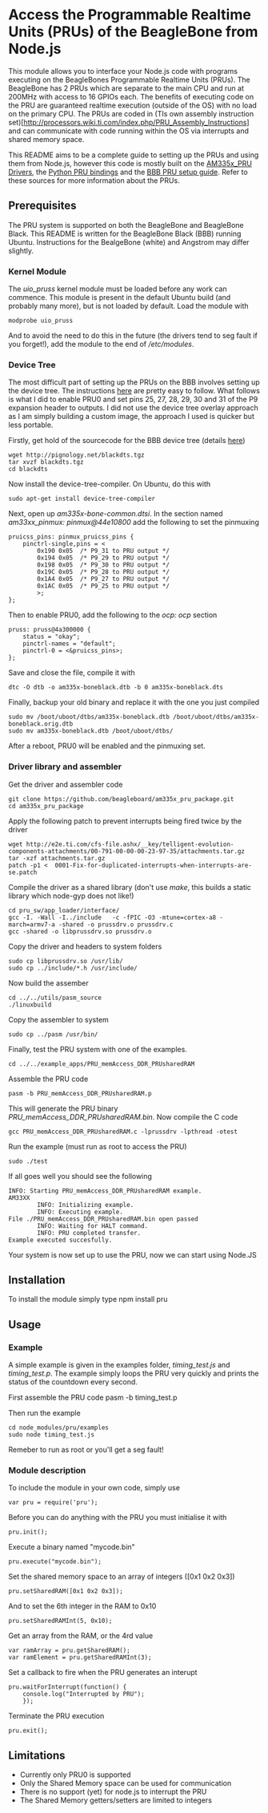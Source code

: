 Access the Programmable Realtime Units (PRUs) of the BeagleBone from Node.js
============================================================================

This module allows you to interface your Node.js code with programs executing on the BeagleBones Programmable Realtime Units (PRUs). The BeagleBone has 2 PRUs which are separate to the main CPU and run at 200MHz with access to 16 GPIOs each. The benefits of executing code on the PRU are guaranteed realtime execution (outside of the OS) with no load on the primary CPU. The PRUs are coded in (TIs own assembly instruction set)[http://processors.wiki.ti.com/index.php/PRU_Assembly_Instructions] and can communicate with code running within the OS via interrupts and shared memory space. 

This README aims to be a complete guide to setting up the PRUs and using them from Node.js, however this code is mostly built on the [AM335x_PRU Drivers](https://github.com/beagleboard/am335x_pru_package), the [Python PRU bindings](https://bitbucket.org/intelligentagent/pypruss) and the [BBB PRU setup guide](http://www.element14.com/community/community/knode/single-board_computers/next-gen_beaglebone/blog/2013/05/22/bbb--working-with-the-pru-icssprussv2). Refer to these sources for more information about the PRUs.

Prerequisites
-------------
The PRU system is supported on both the BeagleBone and BeagleBone Black. This README is written for the BeagleBone Black (BBB) running Ubuntu. Instructions for the BealgeBone (white) and Angstrom may differ slightly.

### Kernel Module ###
The *uio_pruss* kernel module must be loaded before any work can commence. This module is present in the default Ubuntu build (and probably many more), but is not loaded by default. Load the module with

	modprobe uio_pruss
	
And to avoid the need to do this in the future (the drivers tend to seg fault if you forget!), add the module to the end of */etc/modules*.

### Device Tree ###
The most difficult part of setting up the PRUs on the BBB involves setting up the device tree. The instructions [here](http://www.element14.com/community/community/knode/single-board_computers/next-gen_beaglebone/blog/2013/05/22/bbb--working-with-the-pru-icssprussv2) are pretty easy to follow. What follows is what I did to enable PRU0 and set pins 25, 27, 28, 29, 30 and 31 of the P9 expansion header to outputs. I did not use the device tree overlay approach as I am simply building a custom image, the approach I used is quicker but less portable.

Firstly, get hold of the sourcecode for the BBB device tree (details [here](http://blog.pignology.net/2013/05/getting-uart2-devttyo1-working-on.html))

	wget http://pignology.net/blackdts.tgz
	tar xvzf blackdts.tgz
	cd blackdts
	
Now install the device-tree-compiler. On Ubuntu, do this with

	sudo apt-get install device-tree-compiler
	
Next, open up *am335x-bone-common.dtsi*. In the section named *am33xx_pinmux: pinmux@44e10800* add the following to set the pinmuxing

	pruicss_pins: pinmux_pruicss_pins {
		pinctrl-single,pins = <
			0x190 0x05	/* P9_31 to PRU output */
			0x194 0x05	/* P9_29 to PRU output */
			0x198 0x05	/* P9_30 to PRU output */
			0x19C 0x05	/* P9_28 to PRU output */
			0x1A4 0x05	/* P9_27 to PRU output */
			0x1AC 0x05	/* P9_25 to PRU output */
			>;
	};
	
Then to enable PRU0, add the following to the *ocp: ocp* section

	pruss: pruss@4a300000 {
		status = "okay";
		pinctrl-names = "default";
		pinctrl-0 = <&pruicss_pins>;
	};
	
Save and close the file, compile it with

	dtc -O dtb -o am335x-boneblack.dtb -b 0 am335x-boneblack.dts

Finally, backup your old binary and replace it with the one you just compiled

	sudo mv /boot/uboot/dtbs/am335x-boneblack.dtb /boot/uboot/dtbs/am335x-boneblack.orig.dtb
	sudo mv am335x-boneblack.dtb /boot/uboot/dtbs/

After a reboot, PRU0 will be enabled and the pinmuxing set.

### Driver library and assembler ###
Get the driver and assembler code

	git clone https://github.com/beagleboard/am335x_pru_package.git
	cd am335x_pru_package
	
Apply the following patch to prevent interrupts being fired twice by the driver

	wget http://e2e.ti.com/cfs-file.ashx/__key/telligent-evolution-components-attachments/00-791-00-00-00-23-97-35/attachments.tar.gz
	tar -xzf attachments.tar.gz
	patch -p1 <  0001-Fix-for-duplicated-interrupts-when-interrupts-are-se.patch 

Compile the driver as a shared library (don't use *make*, this builds a static library which node-gyp does not like!)

	cd pru_sw/app_loader/interface/
	gcc -I. -Wall -I../include   -c -fPIC -O3 -mtune=cortex-a8 -march=armv7-a -shared -o prussdrv.o prussdrv.c
	gcc -shared -o libprussdrv.so prussdrv.o

Copy the driver and headers to system folders

	sudo cp libprussdrv.so /usr/lib/
	sudo cp ../include/*.h /usr/include/
	
Now build the assember

	cd ../../utils/pasm_source
	./linuxbuild
	
Copy the assembler to system

	sudo cp ../pasm /usr/bin/

Finally, test the PRU system with one of the examples.

	cd ../../example_apps/PRU_memAccess_DDR_PRUsharedRAM

Assemble the PRU code

	pasm -b PRU_memAccess_DDR_PRUsharedRAM.p

This will generate the PRU binary *PRU_memAccess_DDR_PRUsharedRAM.bin*. Now compile the C code

	gcc PRU_memAccess_DDR_PRUsharedRAM.c -lprussdrv -lpthread -otest

Run the example (must run as root to access the PRU)

	sudo ./test
	
If all goes well you should see the following

	INFO: Starting PRU_memAccess_DDR_PRUsharedRAM example.
	AM33XX
			INFO: Initializing example.
			INFO: Executing example.
	File ./PRU_memAccess_DDR_PRUsharedRAM.bin open passed
			INFO: Waiting for HALT command.
			INFO: PRU completed transfer.
	Example executed succesfully.

Your system is now set up to use the PRU, now we can start using Node.JS

Installation
------------
To install the module simply type
	npm install pru
	
Usage
-------
### Example ###
A simple example is given in the examples folder, *timing_test.js* and *timing_test.p*. The example simply loops the PRU very quickly and prints the status of the countdown every second.

First assemble the PRU code
	pasm -b timing_test.p
	
Then run the example

	cd node_modules/pru/examples
	sudo node timing_test.js
	
Remeber to run as root or you'll get a seg fault!

### Module description ###
To include the module in your own code, simply use 

	var pru = require('pru');
	
Before you can do anything with the PRU you must initialise it with

	pru.init();
	
Execute a binary named "mycode.bin"

	pru.execute("mycode.bin");
	
Set the shared memory space to an array of integers ([0x1 0x2 0x3])

	pru.setSharedRAM([0x1 0x2 0x3]);
	
And to set the 6th integer in the RAM to 0x10

	pru.setSharedRAMInt(5, 0x10);
	
Get an array from the RAM, or the 4rd value

	var ramArray = pru.getSharedRAM();
	var ramElement = pru.getSharedRAMInt(3);
	
Set a callback to fire when the PRU generates an interupt

	pru.waitForInterrupt(function() {
		console.log("Interrupted by PRU");
		});
		
Terminate the PRU execution

	pru.exit();
	
Limitations
-----------
* Currently only PRU0 is supported
* Only the Shared Memory space can be used for communication
* There is no support (yet) for node.js to interrupt the PRU
* The Shared Memory getters/setters are limited to integers
